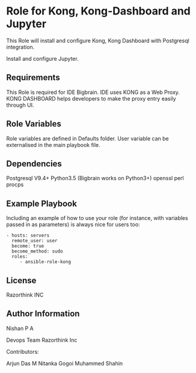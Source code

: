 Role for Kong, Kong-Dashboard and Jupyter
=========

This Role will install and configure Kong, Kong Dashboard with Postgresql integration.

Install and configure Jupyter.

Requirements
------------

This Role is required for IDE Bigbrain.
IDE uses KONG as a Web Proxy.
KONG DASHBOARD helps developers to make the proxy entry easily through UI.


Role Variables
--------------

Role variables are defined in Defaults folder.
User variable can be externalised in the main playbook file.

Dependencies
------------

Postgresql V9.4+
Python3.5 (Bigbrain works on Python3+)
openssl
perl
procps


Example Playbook
----------------

Including an example of how to use your role (for instance, with variables passed in as parameters) is always nice for users too:

    - hosts: servers
      remote_user: user
      become: true
      become_method: sudo
      roles:
         - ansible-role-kong

License
-------

Razorthink INC

Author Information
------------------

Nishan P A

Devops Team
Razorthink Inc

Contributors:

Arjun Das M
Nitanka Gogoi
Muhammed Shahin
